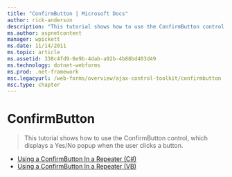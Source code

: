 ```yaml
---
title: "ConfirmButton | Microsoft Docs"
author: rick-anderson
description: "This tutorial shows how to use the ConfirmButton control, which displays a Yes/No popup when the user clicks a button."
ms.author: aspnetcontent
manager: wpickett
ms.date: 11/14/2011
ms.topic: article
ms.assetid: 338c4fd9-0e9b-4dab-a92b-4b88bd403d49
ms.technology: dotnet-webforms
ms.prod: .net-framework
msc.legacyurl: /web-forms/overview/ajax-control-toolkit/confirmbutton
msc.type: chapter
---
```

ConfirmButton
====================
> This tutorial shows how to use the ConfirmButton control, which displays a Yes/No popup when the user clicks a button.


- [Using a ConfirmButton In a Repeater (C#)](using-a-confirmbutton-in-a-repeater-cs.md)
- [Using a ConfirmButton In a Repeater (VB)](using-a-confirmbutton-in-a-repeater-vb.md)